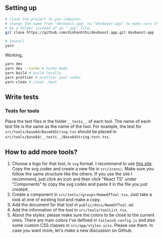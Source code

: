 ## Setting up

```bash
# Clone the project to you computer,
# change the name from "devboost.app" to "devboost-app" to make sure that will
# be a folder instead of an ".app" file.
git clone https://github.com/dinhanhthi/devboost.app.git devboost-app

# Install
yarn
```

Working,

```bash
yarn dev
yarn dev --turbo # turbo mode
yarn build # build locally
yarn prettier # prettier your codes
yarn clean # clean .next
```

## Write tests

### Tests for tools

Place the test files in the folder `__tests__` of each tool. The name of each test file is the same as the name of the tool. For example, the test for `src/tools/base64/Base64String.tsx` should be placed in `src/tools/base64/__tests__/Base64String.test.tsx`.

## How to add more tools?

1. Choose a logo for that tool, in `svg` format. I recommend to use [this site](https://icones.js.org/collection/all). Copy the svg codes and create a new file in `src/icons/`. Make sure you follow the same structure like the others. If you use the site I recommend, just click an icon and then click "React TS" under "Components" to copy the svg codes and paste it in the file you just created.
2. Create a component in `src/tools/<group>/NameOfTool.tsx`. Just take a look at one of existing tool and make a copy.
3. Add the document for that tool in `public/docs/NameOfTool.md`.
4. Add the information of the tool in `src/tools/toolList.tsx`.
5. About the styles: please make sure the colors to be close to the current ones. There are main colors I've defined in `tailwind.config.js` and also some custom CSS classes in `src/app/styles.scss`. Please use them. In case you want more, let's make a new discussion on Github.